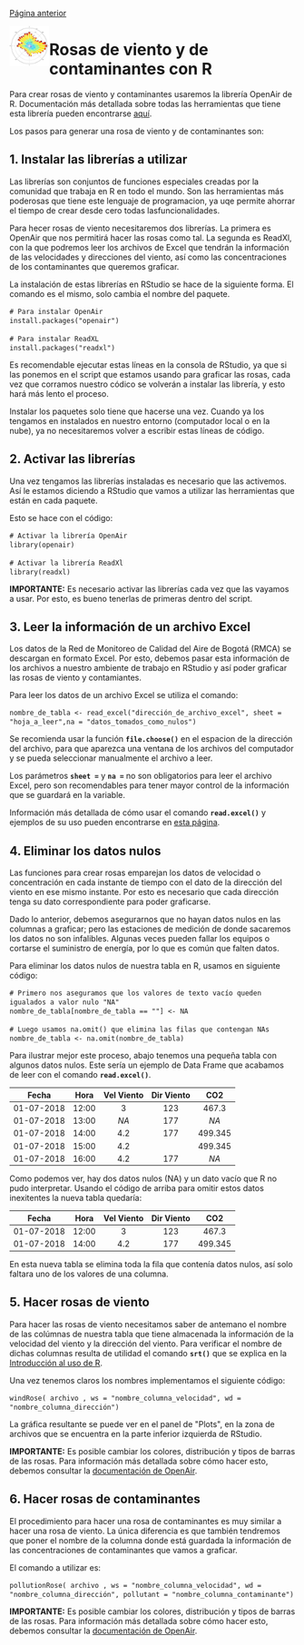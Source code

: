 [Página anterior](../README.md)

<img src="../IMG/WROSE.jpg" align="left" width="70">

# Rosas de viento y de contaminantes con R
Para crear rosas de viento y contaminantes usaremos la librería OpenAir de R. Documentación más detallada sobre todas las herramientas que tiene esta librería pueden encontrarse [aquí](https://bookdown.org/david_carslaw/openair/).

Los pasos para generar una rosa de viento y de contaminantes son:

## 1. Instalar las librerías a utilizar
Las librerías son conjuntos de funciones especiales creadas por la comunidad que trabaja en R en todo el mundo. Son las herramientas más poderosas que tiene este lenguaje de programacion, ya uqe permite ahorrar el tiempo de crear desde cero todas lasfuncionalidades.

Para hecer rosas de viento necesitaremos dos librerías. La primera es OpenAir que nos permitirá hacer las rosas como tal. La segunda es ReadXl, con la que podremos leer los archivos de Excel que tendrán la información de las velocidades y direcciones del viento, así como las concentraciones de los contaminantes que queremos graficar.

La instalación de estas librerías en RStudio se hace de la siguiente forma. El comando es el mismo, solo cambia el nombre del paquete.
```
# Para instalar OpenAir
install.packages("openair")

# Para instalar ReadXL
install.packages("readxl")
```
Es recomendable ejecutar estas líneas en la consola de RStudio, ya que si las ponemos en el script que estamos usando para graficar las rosas, cada vez que corramos nuestro códico se volverán a instalar las librería, y esto hará más lento el proceso.

Instalar los paquetes solo tiene que hacerse una vez. Cuando ya los tengamos en instalados en nuestro entorno (computador local o en la nube), ya no necesitaremos volver a escribir estas líneas de código.

## 2. Activar las librerías
Una vez tengamos las librerías instaladas es necesario que las activemos. Así le estamos diciendo a RStudio que vamos a utilizar las herramientas que están en cada paquete.

Esto se hace con el código:
```
# Activar la librería OpenAir
library(openair)

# Activar la librería ReadXl
library(readxl)
```
**IMPORTANTE:** Es necesario activar las librerías cada vez que las vayamos a usar. Por esto, es bueno tenerlas de primeras dentro del script.

## 3. Leer la información de un archivo Excel
Los datos de la Red de Monitoreo de Calidad del Aire de Bogotá (RMCA) se descargan en formato Excel. Por esto, debemos pasar esta información de los archivos a nuestro ambiente de trabajo en RStudio y así poder graficar las rosas de viento y contamiantes.

Para leer los datos de un archivo Excel se utiliza el comando:
```
nombre_de_tabla <- read_excel("dirección_de_archivo_excel", sheet = "hoja_a_leer",na = "datos_tomados_como_nulos")
```
Se recomienda usar la función **`file.choose()`** en el espacion de la dirección del archivo, para que aparezca una ventana de los archivos del computador y se pueda seleccionar manualmente el archivo a leer.

Los parámetros **`sheet =`** y **`na =`** no son obligatorios para leer el archivo Excel, pero son recomendables para tener mayor control de la información que se guardará en la variable.

Información más detallada de cómo usar el comando **`read.excel()`** y ejemplos de su uso pueden encontrarse en [esta página](https://www.rdocumentation.org/packages/readxl/versions/1.3.1/topics/read_excel).

## 4. Eliminar los datos nulos
Las funciones para crear rosas emparejan los datos de velocidad o concentración en cada instante de tiempo con el dato de la dirección del viento en ese mismo instante. Por esto es necesario que cada dirección tenga su dato correspondiente para poder graficarse.

Dado lo anterior, debemos asegurarnos que no hayan datos nulos en las columnas a graficar; pero las estaciones de medición de donde sacaremos los datos no son infalibles. Algunas veces pueden fallar los equipos o cortarse el suministro de energía, por lo que es común que falten datos.

Para eliminar los datos nulos de nuestra tabla en R, usamos en siguiente código:
```
# Primero nos aseguramos que los valores de texto vacío queden igualados a valor nulo "NA"
nombre_de_tabla[nombre_de_tabla == ""] <- NA

# Luego usamos na.omit() que elimina las filas que contengan NAs
nombre_de_tabla <- na.omit(nombre_de_tabla)
```
Para ilustrar mejor este proceso, abajo tenemos una pequeña tabla con algunos datos nulos. Este sería un ejemplo de Data Frame que acabamos de leer con el comando **`read.excel()`**.

|   Fecha    | Hora  | Vel Viento | Dir Viento |   CO2   |
| :--------: | :---: | :--------: | :--------: | :-----: |
| 01-07-2018 | 12:00 |     3      |    123     |  467.3  |
| 01-07-2018 | 13:00 |    *NA*    |    177     |  *NA*   |
| 01-07-2018 | 14:00 |    4.2     |    177     | 499.345 |
| 01-07-2018 | 15:00 |    4.2     |            | 499.345 |
| 01-07-2018 | 16:00 |    4.2     |    177     |  *NA*   |

Como podemos ver, hay dos datos nulos (NA) y un dato vacío que R no pudo interpretar. Usando el código de arriba para omitir estos datos inexitentes la nueva tabla quedaría:

|   Fecha    | Hora  | Vel Viento | Dir Viento |   CO2   |
| :--------: | :---: | :--------: | :--------: | :-----: |
| 01-07-2018 | 12:00 |     3      |    123     |  467.3  |
| 01-07-2018 | 14:00 |    4.2     |    177     | 499.345 |

En esta nueva tabla se elimina toda la fila que contenía datos nulos, así solo faltara uno de los valores de una columna.

## 5. Hacer rosas de viento
Para hacer las rosas de viento necesitamos saber de antemano el nombre de las colúmnas de nuestra tabla que tiene almacenada la información de la velocidad del viento y la dirección del viento. Para verificar el nombre de dichas columnas resulta de utilidad el comando **`srt()`** que se explica en la [Introducción al uso de R](introduccion_uso_R.md).

Una vez tenemos claros los nombres implementamos el siguiente código:
```
windRose( archivo , ws = "nombre_columna_velocidad", wd = "nombre_columna_dirección")
```
La gráfica resultante se puede ver en el panel de "Plots", en la zona de archivos que se encuentra en la parte inferior izquierda de RStudio.

**IMPORTANTE:** Es posible cambiar los colores, distribución y tipos de barras de las rosas. Para información más detallada sobre cómo hacer esto, debemos consultar la [documentación de OpenAir](https://bookdown.org/david_carslaw/openair/).

## 6. Hacer rosas de contaminantes
El procedimiento para hacer una rosa de contaminantes es muy similar a hacer una rosa de viento. La única diferencia es que también tendremos que poner el nombre de la columna donde está guardada la información de las concentraciones de contaminantes que vamos a graficar. 

El comando a utilizar es:
```
pollutionRose( archivo , ws = "nombre_columna_velocidad", wd = "nombre_columna_dirección", pollutant = "nombre_columna_contaminante")
```
**IMPORTANTE:** Es posible cambiar los colores, distribución y tipos de barras de las rosas. Para información más detallada sobre cómo hacer esto, debemos consultar la [documentación de OpenAir](https://bookdown.org/david_carslaw/openair/).
